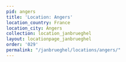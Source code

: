 ```yaml
---
pid: angers
title: 'Location: Angers'
location_country: France
location_city: Angers
collection: location_janbrueghel
layout: locationpage_janbrueghel
order: '029'
permalink: "/janbrueghel/locations/angers/"
---
```

